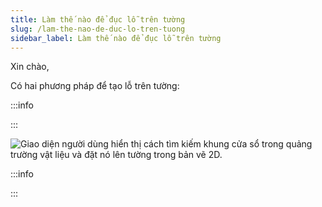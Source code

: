 ```yaml
---
title: Làm thế nào để đục lỗ trên tường
slug: /lam-the-nao-de-duc-lo-tren-tuong
sidebar_label: Làm thế nào để đục lỗ trên tường
---
```


Xin chào,

Có hai phương pháp để tạo lỗ trên tường:

:::info

:::

![Giao diện người dùng hiển thị cách tìm kiếm khung cửa sổ trong quảng trường vật liệu và đặt nó lên tường trong bản vẽ 2D.](https://storage.googleapis.com/jegavn_kb/images/e437d1fb-85f5-43b1-96df-4d3e7b8421a6.png)

:::info

:::
